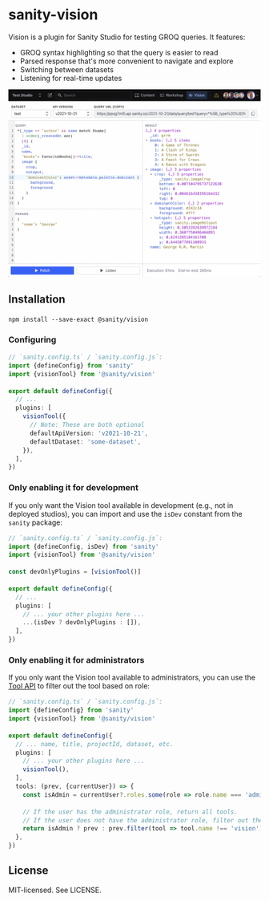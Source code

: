 # sanity-vision

Vision is a plugin for Sanity Studio for testing GROQ queries. It features:

- GROQ syntax highlighting so that the query is easier to read
- Parsed response that's more convenient to navigate and explore
- Switching between datasets
- Listening for real-time updates

![Screenshot](assets/screenshot.png)

## Installation

`npm install --save-exact @sanity/vision`

### Configuring

```ts
// `sanity.config.ts` / `sanity.config.js`:
import {defineConfig} from 'sanity'
import {visionTool} from '@sanity/vision'

export default defineConfig({
  // ...
  plugins: [
    visionTool({
      // Note: These are both optional
      defaultApiVersion: 'v2021-10-21',
      defaultDataset: 'some-dataset',
    }),
  ],
})
```

### Only enabling it for development

If you only want the Vision tool available in development (e.g., not in deployed studios), you can import and use the `isDev` constant from the `sanity` package:

```ts
// `sanity.config.ts` / `sanity.config.js`:
import {defineConfig, isDev} from 'sanity'
import {visionTool} from '@sanity/vision'

const devOnlyPlugins = [visionTool()]

export default defineConfig({
  // ...
  plugins: [
    // ... your other plugins here ...
    ...(isDev ? devOnlyPlugins : []),
  ],
})
```

### Only enabling it for administrators

If you only want the Vision tool available to administrators, you can use the [Tool API](https://www.sanity.io/docs/studio-tools) to filter out the tool based on role:

```ts
// `sanity.config.ts` / `sanity.config.js`:
import {defineConfig} from 'sanity'
import {visionTool} from '@sanity/vision'

export default defineConfig({
  // ... name, title, projectId, dataset, etc.
  plugins: [
    // ... your other plugins here ...
    visionTool(),
  ],
  tools: (prev, {currentUser}) => {
    const isAdmin = currentUser?.roles.some(role => role.name === 'administrator');
    
    // If the user has the administrator role, return all tools.
    // If the user does not have the administrator role, filter out the vision tool.
    return isAdmin ? prev : prev.filter(tool => tool.name !== 'vision');
  },
})
```

## License

MIT-licensed. See LICENSE.
